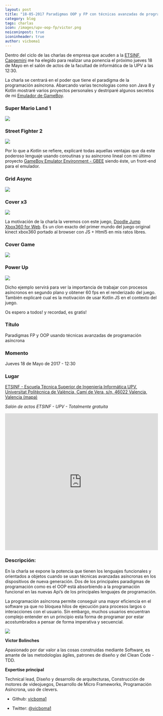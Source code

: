 ```yaml
---
layout: post
title: "18-05-2017 Paradigmas OOP y FP con técnicas avanzadas de programación asíncrona"
category: blog
tags: charlas
icon: /images/upv-oop-fp/victor.png
noiconinpost: true
iconinheader: true
author: vicboma1
---
```


Dentro del ciclo de las charlas de empresa que acuden a la [ETSINF](https://www.upv.es/entidades/ETSINF/indexc.html), [Capgemini](https://www.capgemini.com) me ha elegido para realizar una ponencia el próximo jueves 18 de Mayo en el salón de actos de la facultad de informática de la UPV a las 12:30. 

La charla se centrará en el poder que tiene el paradigma de la programación asíncrona. Abarcando varias tecnologías como son Java 8 y Kotlin mostraré varios proyectos personales y destriparé algunos secretos de mi [Emulador de GameBoy](https://github.com/vicboma1/GameBoyEmulatorEnvironment).

### Super Mario Land 1

![](/images/upv-oop-fp/mario.gif)

### Street Fighter 2

![](/images/upv-oop-fp/st.gif)



Por lo que a *Kotlin* se refiere, explicaré todas aquellas ventajas que da este poderoso lenguaje usando coroutinas y su asíncrono lineal con mi último proyecto [GameBoy Emulator Environment - GBEE](https://github.com/vicboma1/GameBoyEmulatorEnvironment) siendo éste, un front-end para el emulador.

### Grid Async

![](/images/upv-oop-fp/GBEE_v.0.2.2-2.png)

### Cover x3 

![](/images/upv-oop-fp/GBEE_v.0.2.2-4.png)


La motivación de la charla la veremos con este juego, [Doodle  Jump Xbox360 for Web](https://github.com/vicboma1/doodleJumpxbox360ForWeb). Es un clon exacto del primer mundo del juego original kinect xbox360 portado al browser con JS + Html5 en mis ratos libres.

### Cover Game

![](/images/upv-oop-fp/coverDoodle.gif)

### Power Up

![](/images/upv-oop-fp/wingsDoodle.gif)


Dicho ejemplo servirá para ver la importancia de trabajar con procesos asíncronos en segundo plano y obtener 60 fps en el renderizado del juego. También explicaré cual es la motivación de usar Kotlin JS en el contexto del juego.


Os espero a todos! y recordad, es gratis!


### **Título**
Paradigmas FP y OOP usando técnicas avanzadas de programación asíncrona

### Momento 
Jueves 18 de Mayo de 2017 - 12:30

### **Lugar**

[ETSINF - Escuela Técnica Superior de Ingeniería Informática UPV, Universitat Politècnica de València, Camí de Vera, s/n, 46022 Valencia, Valencia (mapa)](https://maps.google.com/maps?f=q&hl=en&q=+1E+y+1G%2C+Universitat+Polit%C3%A8cnica+de+Val%C3%A8ncia%2C+Cam%C3%AD+de+Vera%2C+s%2Fn%2C+46022+Valencia%2C+Valencia%2C+es)

*Salón de actos ETSINF - UPV - Totalmente gratuita*

<iframe src="https://www.google.com/maps/embed?pb=!1m18!1m12!1m3!1d3079.410642633572!2d-0.34856678463226415!3d39.48264117948468!2m3!1f0!2f0!3f0!3m2!1i1024!2i768!4f13.1!3m3!1m2!1s0xd604883326cd6c7%3A0xded925519ef13eaf!2sUPV%3A+Escuela+T%C3%A9cnica+Superior+de+Ingenier%C3%ADa+Inform%C3%A1tica+(ETSINF)!5e0!3m2!1sen!2sus!4v1493835498187" width="100%" height="450" frameborder="0" style="border:0" allowfullscreen></iframe>

### **Descripción:**

En la charla se expone la potencia que tienen los lenguajes funcionales y orientados a objetos cuando se usan técnicas avanzadas asíncronas en los dispositivos de nueva generación. Dos de los principales paradigmas de programación como es el OOP está absorbiendo a la programación funcional en las nuevas Api’s de los principales lenguajes de programación.

La programación asíncrona permite conseguir una mayor eficiencia en el software ya que no bloquea hilos de ejecución para procesos largos o interacciones con el usuario. Sin embargo, muchos usuarios encuentran complejo entender en un principio esta forma de programar por estar acostumbrados a pensar de forma imperativa y secuencial.

![](/images/upv-oop-fp/victor.png)

**Victor Bolinches**

Apasionado por dar valor a las cosas construidas mediante Software, es amante de las metodologías ágiles, patrones de diseño y del Clean Code - TDD. 

**Expertise principal** 

Technical lead, Diseño y desarrollo de arquitecturas, Construcción de motores de videojuegos, Desarrollo de Micro Frameworks, Programación Asíncrona, uso de clevers.

* Github: [vicboma1](https://github.com/vicboma1)

* Twitter: [@vicboma1](https://twitter.com/vicboma1)

